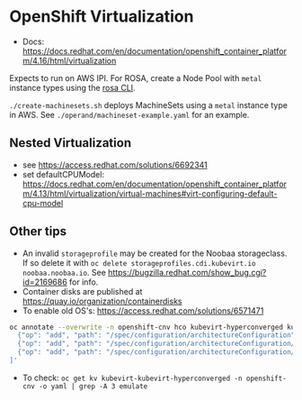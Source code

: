 # OpenShift Virtualization

- Docs: <https://docs.redhat.com/en/documentation/openshift_container_platform/4.16/html/virtualization>

Expects to run on AWS IPI. For ROSA, create a Node Pool with `metal` instance
types using the [rosa CLI](https://github.com/openshift/rosa).

`./create-machinesets.sh` deploys MachineSets using a `metal` instance type in
AWS. See `./operand/machineset-example.yaml` for an example.

## Nested Virtualization

- see <https://access.redhat.com/solutions/6692341>
- set defaultCPUModel: <https://docs.redhat.com/en/documentation/openshift_container_platform/4.13/html/virtualization/virtual-machines#virt-configuring-default-cpu-model>

## Other tips
- An invalid `storageprofile` may be created for the Noobaa storageclass. If so
  delete it with `oc delete storageprofiles.cdi.kubevirt.io noobaa.noobaa.io`. See
  <https://bugzilla.redhat.com/show_bug.cgi?id=2169686> for info.
- Container disks are published at <https://quay.io/organization/containerdisks>
- To enable old OS's: https://access.redhat.com/solutions/6571471
```bash
oc annotate --overwrite -n openshift-cnv hco kubevirt-hyperconverged kubevirt.kubevirt.io/jsonpatch='[
  {"op": "add", "path": "/spec/configuration/architectureConfiguration", "value": {} },  
  {"op": "add", "path": "/spec/configuration/architectureConfiguration/amd64", "value": {} },
  {"op": "add", "path": "/spec/configuration/architectureConfiguration/amd64/emulatedMachines", "value": ["q35*", "pc-q35*", "pc-i440fx-rhel7.6.0"] }
]'
```
- To check: `oc get kv kubevirt-kubevirt-hyperconverged -n openshift-cnv -o yaml | grep -A 3 emulate`